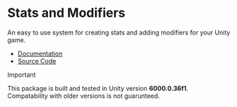 # Stats and Modifiers
An easy to use system for creating stats and adding modifiers for your Unity game.

- [Documentation](/docs/docs-home.md)
- [Source Code](/src/)

> [!IMPORTANT]
> 
> This package is built and tested in Unity version **6000.0.36f1**. Compatability with older versions is not guarunteed.
